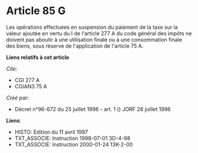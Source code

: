 # Article 85 G

Les opérations effectuées en suspension du paiement de la taxe sur la valeur ajoutée en vertu du I de l'article 277 A du code
général des impôts ne doivent pas aboutir à une utilisation finale ou à une consommation finale des biens, sous réserve de
l'application de l'article 75 A.

**Liens relatifs à cet article**

_Cite_:

  - CGI 277 A
  - CGIAN3 75 A

_Créé par_:

  - Décret n°96-672 du 25 juillet 1996 - art. 1 () JORF 28 juillet 1996

**Liens**:

  - HISTO: Edition du 11 avril 1997
  - TXT_ASSOCIE: Instruction 1998-07-01 3D-4-98
  - TXT_ASSOCIE: Instruction 2000-01-24 13K-2-00
